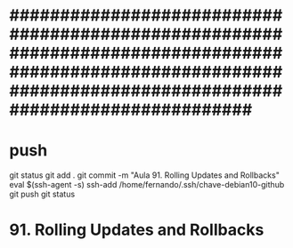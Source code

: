 
# ############################################################################################################################################################### ##############################################################################################################################################################
# ##############################################################################################################################################################
# ##############################################################################################################################################################
# push

git status
git add .
git commit -m "Aula 91. Rolling Updates and Rollbacks"
eval $(ssh-agent -s)
ssh-add /home/fernando/.ssh/chave-debian10-github
git push
git status





# ##############################################################################################################################################################
#  91. Rolling Updates and Rollbacks